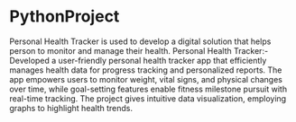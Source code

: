 # PythonProject
Personal Health Tracker is used to develop a digital solution that helps person to monitor and manage their health.
Personal Health Tracker:- Developed a user-friendly personal health tracker app that efficiently manages health data for progress tracking and personalized reports. The app empowers users to monitor weight, vital signs, and physical changes over time, while goal-setting features enable fitness milestone pursuit with real-time tracking. The project gives intuitive data visualization, employing graphs to highlight health trends.
